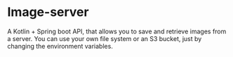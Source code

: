 # Image-server
A Kotlin + Spring boot API, that allows you to save and retrieve images from a server. You can use your own file system or an S3 bucket, just by changing the environment variables.
